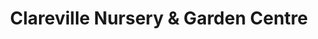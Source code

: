 ---
title: "Clareville Nursery & Garden Centre"
url: /carterton/clareville-nursery-and-garden-centre/
shop: garden centre
---